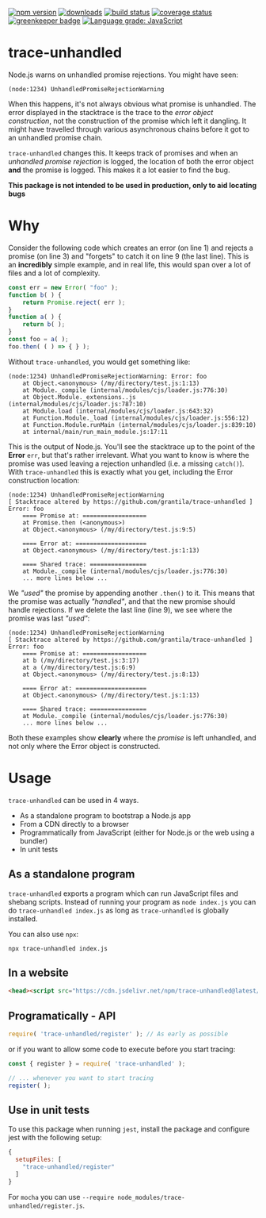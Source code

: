 [![npm version][npm-image]][npm-url]
[![downloads][downloads-image]][npm-url]
[![build status][travis-image]][travis-url]
[![coverage status][coverage-image]][coverage-url]
[![greenkeeper badge][greenkeeper-image]][greenkeeper-url]
[![Language grade: JavaScript][lgtm-image]][lgtm-url]

# trace-unhandled

Node.js warns on unhandled promise rejections. You might have seen:

```
(node:1234) UnhandledPromiseRejectionWarning
```

When this happens, it's not always obvious what promise is unhandled. The error displayed in the stacktrace is the trace to the *error object construction*, not the construction of the promise which left it dangling. It might have travelled through various asynchronous chains before it got to an unhandled promise chain.

`trace-unhandled` changes this. It keeps track of promises and when an *unhandled promise rejection* is logged, the location of both the error object **and** the promise is logged. This makes it a lot easier to find the bug.

**This package is not intended to be used in production, only to aid locating bugs**

# Why

Consider the following code which creates an error (on line 1) and rejects a promise (on line 3) and "forgets" to catch it on line 9 (the last line). This is an **incredibly** simple example, and in real life, this would span over a lot of files and a lot of complexity.

```ts
const err = new Error( "foo" );
function b( ) {
	return Promise.reject( err );
}
function a( ) {
	return b( );
}
const foo = a( );
foo.then( ( ) => { } );
```

Without `trace-unhandled`, you would get something like:

```
(node:1234) UnhandledPromiseRejectionWarning: Error: foo
    at Object.<anonymous> (/my/directory/test.js:1:13)
    at Module._compile (internal/modules/cjs/loader.js:776:30)
    at Object.Module._extensions..js (internal/modules/cjs/loader.js:787:10)
    at Module.load (internal/modules/cjs/loader.js:643:32)
    at Function.Module._load (internal/modules/cjs/loader.js:556:12)
    at Function.Module.runMain (internal/modules/cjs/loader.js:839:10)
    at internal/main/run_main_module.js:17:11
```

This is the output of Node.js. You'll see the stacktrace up to the point of the **Error** `err`, but that's rather irrelevant. What you want to know is where the promise was used leaving a rejection unhandled (i.e. a missing `catch()`). With `trace-unhandled` this is exactly what you get, including the Error construction location:

```
(node:1234) UnhandledPromiseRejectionWarning
[ Stacktrace altered by https://github.com/grantila/trace-unhandled ]
Error: foo
    ==== Promise at: ==================
    at Promise.then (<anonymous>)
    at Object.<anonymous> (/my/directory/test.js:9:5)

    ==== Error at: ====================
    at Object.<anonymous> (/my/directory/test.js:1:13)

    ==== Shared trace: ================
    at Module._compile (internal/modules/cjs/loader.js:776:30)
	... more lines below ...
```

We *"used"* the promise by appending another `.then()` to it. This means that the promise was actually *"handled"*, and that the new promise should handle rejections. If we delete the last line (line 9), we see where the promise was last *"used"*:

```
(node:1234) UnhandledPromiseRejectionWarning
[ Stacktrace altered by https://github.com/grantila/trace-unhandled ]
Error: foo
    ==== Promise at: ==================
    at b (/my/directory/test.js:3:17)
    at a (/my/directory/test.js:6:9)
    at Object.<anonymous> (/my/directory/test.js:8:13)

    ==== Error at: ====================
    at Object.<anonymous> (/my/directory/test.js:1:13)

    ==== Shared trace: ================
    at Module._compile (internal/modules/cjs/loader.js:776:30)
	... more lines below ...
```

Both these examples show **clearly** where the *promise* is left unhandled, and not only where the Error object is constructed.


# Usage

`trace-unhandled` can be used in 4 ways.

 * As a standalone program to bootstrap a Node.js app
 * From a CDN directly to a browser
 * Programmatically from JavaScript (either for Node.js or the web using a bundler)
 * In unit tests

## As a standalone program

`trace-unhandled` exports a program which can run JavaScript files and shebang scripts. Instead of running your program as `node index.js` you can do `trace-unhandled index.js` as long as `trace-unhandled` is globally installed.

You can also use `npx`:

`npx trace-unhandled index.js`


## In a website

```html
<head><script src="https://cdn.jsdelivr.net/npm/trace-unhandled@latest/browser.js"></script></head>
```


## Programatically - API

```ts
require( 'trace-unhandled/register' ); // As early as possible
```

or if you want to allow some code to execute before you start tracing:

```ts
const { register } = require( 'trace-unhandled' );

// ... whenever you want to start tracing
register( );
```


## Use in unit tests

To use this package when running `jest`, install the package and configure jest with the following setup:

```js
{
  setupFiles: [
    "trace-unhandled/register"
  ]
}
```

For `mocha` you can use `--require node_modules/trace-unhandled/register.js`.


[npm-image]: https://img.shields.io/npm/v/trace-unhandled.svg
[npm-url]: https://npmjs.org/package/trace-unhandled
[downloads-image]: https://img.shields.io/npm/dm/trace-unhandled.svg
[travis-image]: https://img.shields.io/travis/grantila/trace-unhandled/master.svg
[travis-url]: https://travis-ci.org/grantila/trace-unhandled
[coverage-image]: https://coveralls.io/repos/github/grantila/trace-unhandled/badge.svg?branch=master
[coverage-url]: https://coveralls.io/github/grantila/trace-unhandled?branch=master
[greenkeeper-image]: https://badges.greenkeeper.io/grantila/trace-unhandled.svg
[greenkeeper-url]: https://greenkeeper.io/
[lgtm-image]: https://img.shields.io/lgtm/grade/javascript/g/grantila/trace-unhandled.svg?logo=lgtm&logoWidth=18
[lgtm-url]: https://lgtm.com/projects/g/grantila/trace-unhandled/context:javascript
